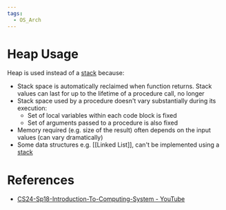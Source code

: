 ```yaml
---
tags:
  - OS_Arch
---
```


# Heap Usage

Heap is used instead of a [stack](Call%20Stack.md) because:

- Stack space is automatically reclaimed when function returns. Stack values can last for up to the lifetime of a procedure call, no longer
- Stack space used by a procedure doesn't vary substantially during its execution:
	- Set of local variables within each code block is fixed
	- Set of arguments passed to a procedure is also fixed
- Memory required (e.g. size of the result) often depends on the input values (can vary dramatically)
- Some data structures e.g. [[Linked List]], can't be implemented using a [stack](Call%20Stack.md)

# References

- [CS24-Sp18-Introduction-To-Computing-System - YouTube](https://youtube.com/playlist?list=PL3swII2vlVoXiqUBV524pKEsP1iBN4UBU&si=TPdYM8NrC0Zxm-2M)
